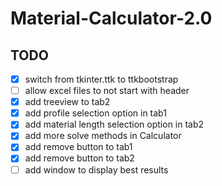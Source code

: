 # Material-Calculator-2.0

## TODO
- [x] switch from tkinter.ttk to ttkbootstrap
- [ ] allow excel files to not start with header
- [x] add treeview to tab2
- [x] add profile selection option in tab1
- [x] add material length selection option in tab2
- [x] add more solve methods in Calculator
- [x] add remove button to tab1
- [x] add remove button to tab2
- [ ] add window to display best results